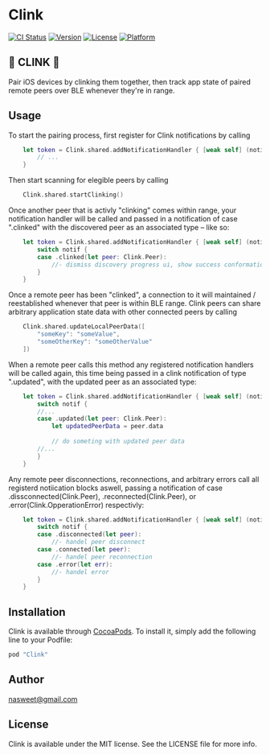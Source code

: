 # Clink

[![CI Status](http://img.shields.io/travis/nasweet@gmail.com/Clink.svg?style=flat)](https://travis-ci.org/nasweet@gmail.com/Clink)
[![Version](https://img.shields.io/cocoapods/v/Clink.svg?style=flat)](http://cocoapods.org/pods/Clink)
[![License](https://img.shields.io/cocoapods/l/Clink.svg?style=flat)](http://cocoapods.org/pods/Clink)
[![Platform](https://img.shields.io/cocoapods/p/Clink.svg?style=flat)](http://cocoapods.org/pods/Clink)

## :beers: CLINK :beers:

Pair iOS devices by clinking them together, then track app state of paired remote peers over BLE whenever they're in range.

## Usage

To start the pairing process, first register for Clink notifications by calling

```swift
    let token = Clink.shared.addNotificationHandler { [weak self] (notif: Clink.Notification) in
        // ...  
    }
```

Then start scanning for elegible peers by calling

```swift
    Clink.shared.startClinking()
```

Once another peer that is activly "clinking" comes within range, your notification handler will be called
and passed in a notification of case ".clinked" with the discovered peer as an associated type – like so:

```swift
    let token = Clink.shared.addNotificationHandler { [weak self] (notif: Clink.Notification) in
        switch notif {
        case .clinked(let peer: Clink.Peer):
            //- dismiss discovery progress ui, show success conformation UI
        }
    }
```

Once a remote peer has been "clinked",  a connection to it will maintained / reestablished whenever that peer is within BLE range.
Clink peers can share arbitrary application state data with other connected peers by calling

```swift
    Clink.shared.updateLocalPeerData([
        "someKey": "someValue",
        "someOtherKey": "someOtherValue"
    ])
```

When a remote peer calls this method any registered notification handlers will be called again, this time being passed in a clink notification
of type ".updated", with the updated peer as an associated type:

```swift
    let token = Clink.shared.addNotificationHandler { [weak self] (notif: Clink.Notification) in
        switch notif {
        //...
        case .updated(let peer: Clink.Peer):
            let updatedPeerData = peer.data
            
            // do someting with updated peer data
        //...
        }
    }
```

Any remote peer disconnections, reconnections, and arbitrary errors call all registerd notiication blocks aswell,  passing a notification of case
.dissconnected(Clink.Peer), .reconnected(Clink.Peer), or .error(Clink.OpperationError) respectivly:

```swift
    let token = Clink.shared.addNotificationHandler { [weak self] (notif: Clink.Notification) in
        switch notif {
        case .disconnected(let peer):
            //- handel peer disconnect
        case .connected(let peer):
            //- handel peer reconnection
        case .error(let err):
            //- handel error
        }
    }
```


## Installation

Clink is available through [CocoaPods](http://cocoapods.org). To install
it, simply add the following line to your Podfile:

```ruby
pod "Clink"
```

## Author

nasweet@gmail.com

## License

Clink is available under the MIT license. See the LICENSE file for more info.
